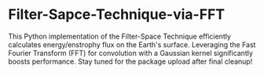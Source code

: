 # Filter-Sapce-Technique-via-FFT
This Python implementation of the Filter-Space Technique efficiently calculates energy/enstrophy flux on the Earth's surface. Leveraging the Fast Fourier Transform (FFT) for convolution with a Gaussian kernel significantly boosts performance. Stay tuned for the package upload after final cleanup!

